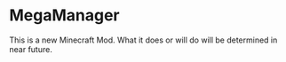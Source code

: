 # MegaManager
This is a new Minecraft Mod.  What it does or will do will be determined in near future.
